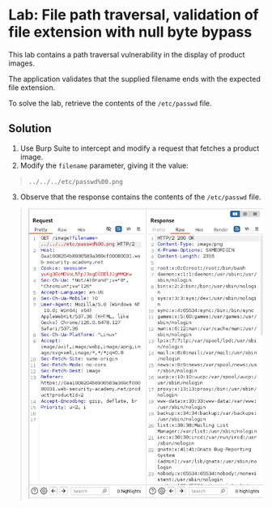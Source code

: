 # Lab: File path traversal, validation of file extension with null byte bypass
 This lab contains a path traversal vulnerability in the display of product images.

The application validates that the supplied filename ends with the expected file extension.

To solve the lab, retrieve the contents of the `/etc/passwd` file. 

## Solution
1.  Use Burp Suite to intercept and modify a request that fetches a product image.
2.  Modify the `filename` parameter, giving it the value: 
> `../../../etc/passwd%00.png`
3. Observe that the response contains the contents of the `/etc/passwd` file. 
> ![alt text](image.png)